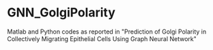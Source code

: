 # GNN_GolgiPolarity
Matlab and Python codes as reported in "Prediction of Golgi Polarity in Collectively Migrating Epithelial Cells Using Graph Neural Network"
